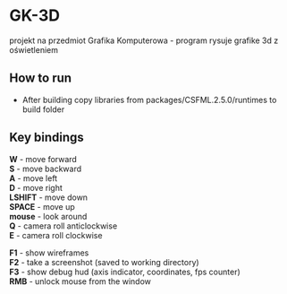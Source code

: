 # GK-3D
projekt na przedmiot Grafika Komputerowa - program rysuje grafike 3d z oświetleniem

## How to run
 - After building copy libraries from packages/CSFML.2.5.0/runtimes to build folder

## Key bindings
**W** - move forward\
**S** - move backward\
**A** - move left\
**D** - move right\
**LSHIFT** - move down\
**SPACE** - move up\
**mouse** - look around\
**Q** - camera roll anticlockwise\
**E** - camera roll clockwise

**F1** - show wireframes\
**F2** - take a screenshot (saved to working directory)\
**F3** - show debug hud (axis indicator, coordinates, fps counter)\
**RMB** - unlock mouse from the window
